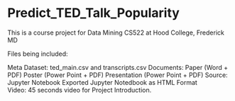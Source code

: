 # Predict_TED_Talk_Popularity

This is a course project for Data Mining CS522 at Hood College, Frederick MD

Files being included:

Meta Dataset: ted_main.csv and transcripts.csv
Documents:
  Paper (Word + PDF)
  Poster (Power Point + PDF)
  Presentation (Power Point + PDF)
Source:
  Jupyter Notebook
  Exported Jupyter Notedbook as HTML Format  
Video:
  45 seconds video for Project Introduction. 
